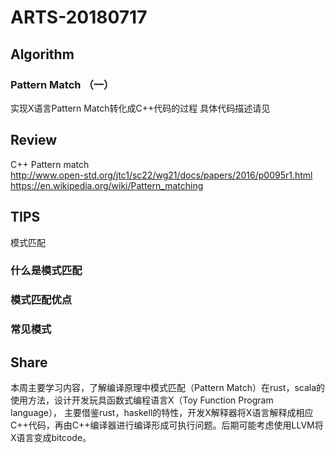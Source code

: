 # ARTS-20180717


## Algorithm
### Pattern Match （一）
实现X语言Pattern Match转化成C++代码的过程
具体代码描述请见

## Review
C++ Pattern match   
http://www.open-std.org/jtc1/sc22/wg21/docs/papers/2016/p0095r1.html   
https://en.wikipedia.org/wiki/Pattern_matching

## TIPS
模式匹配
### 什么是模式匹配
### 模式匹配优点
### 常见模式

## Share
本周主要学习内容，了解编译原理中模式匹配（Pattern Match）在rust，scala的使用方法，设计开发玩具函数式编程语言X（Toy Function Program language）， 主要借鉴rust，haskell的特性，开发X解释器将X语言解释成相应C++代码，再由C++编译器进行编译形成可执行问题。后期可能考虑使用LLVM将X语言变成bitcode。
